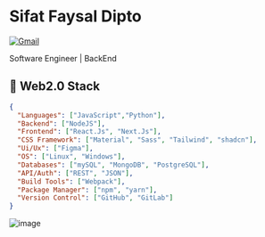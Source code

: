 # Sifat Faysal Dipto

[![Gmail](https://img.shields.io/badge/%20-Send%20Email-black?color=14171A&labelColor=ef5350&logo=gmail&logoColor=ffffff)](mailto:sifatfaysaldiptoe@gmail.com)

Software Engineer | BackEnd

## 💎 Web2.0 Stack

```json
{
  "Languages": ["JavaScript","Python"],
  "Backend": ["NodeJS"],
  "Frontend": ["React.Js", "Next.Js"],
  "CSS Framework": ["Material", "Sass", "Tailwind", "shadcn"],
  "Ui/Ux": ["Figma"],
  "OS": ["Linux", "Windows"],
  "Databases": ["mySQL", "MongoDB", "PostgreSQL"],
  "API/Auth": ["REST", "JSON"],
  "Build Tools": ["Webpack"],
  "Package Manager": ["npm", "yarn"],
  "Version Control": ["GitHub", "GitLab"]
}
```

![image](https://github.com/sifatfaysaldipto/sifatfaysaldipto/blob/main/deno-fan.gif)
